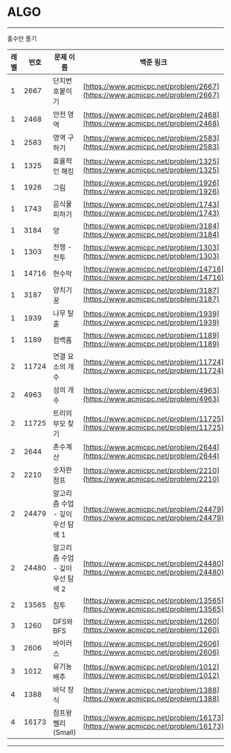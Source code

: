 # ALGO

---
홀수만 풀기


| 레벨 | 번호  | 문제 이름           | 백준 링크 | 날짜 | mirim | eizi |
|------|------|-----------------|------------|------|------|------|
| 1    | 2667 | 단지번호붙이기    | [https://www.acmicpc.net/problem/2667](https://www.acmicpc.net/problem/2667) | 02/25 | 🐬 | 😎 |
| 1    | 2468 | 안전 영역        | [https://www.acmicpc.net/problem/2468](https://www.acmicpc.net/problem/2468) |  |  | 😎 |
| 1    | 2583 | 영역 구하기      | [https://www.acmicpc.net/problem/2583](https://www.acmicpc.net/problem/2583) | 02/25 | 🐬 | 🤬 |
| 1    | 1325 | 효율적인 해킹    | [https://www.acmicpc.net/problem/1325](https://www.acmicpc.net/problem/1325) |  |  |  |
| 1    | 1926 | 그림            | [https://www.acmicpc.net/problem/1926](https://www.acmicpc.net/problem/1926) | 02/25 | 🐬 | 😎 |
| 1    | 1743 | 음식물 피하기    | [https://www.acmicpc.net/problem/1743](https://www.acmicpc.net/problem/1743) |  |  |  |
| 1    | 3184 | 양              | [https://www.acmicpc.net/problem/3184](https://www.acmicpc.net/problem/3184) | 02/25 | 🐬 | 😎 |
| 1    | 1303 | 전쟁 - 전투      | [https://www.acmicpc.net/problem/1303](https://www.acmicpc.net/problem/1303) |  |  |  |
| 1    | 14716 | 현수막         | [https://www.acmicpc.net/problem/14716](https://www.acmicpc.net/problem/14716) | 02/25 |  | 😎 |
| 1    | 3187 | 양치기 꿍       | [https://www.acmicpc.net/problem/3187](https://www.acmicpc.net/problem/3187) |  |  | 😎 |
| 1    | 1939 | 나무 탈출      | [https://www.acmicpc.net/problem/1939](https://www.acmicpc.net/problem/1939) | 02/25 |  | 🤬 |
| 1    | 1189 | 컴백홈         | [https://www.acmicpc.net/problem/1189](https://www.acmicpc.net/problem/1189) |  |  |  |
| 2    | 11724 | 연결 요소의 개수 | [https://www.acmicpc.net/problem/11724](https://www.acmicpc.net/problem/11724) | 02/26 |  |  |
| 2    | 4963  | 섬의 개수       | [https://www.acmicpc.net/problem/4963](https://www.acmicpc.net/problem/4963) |  |  |  |
| 2    | 11725 | 트리의 부모 찾기 | [https://www.acmicpc.net/problem/11725](https://www.acmicpc.net/problem/11725) | 02/26 |  |  |
| 2    | 2644  | 촌수계산       | [https://www.acmicpc.net/problem/2644](https://www.acmicpc.net/problem/2644) |  |  |  |
| 2    | 2210  | 숫자판 점프     | [https://www.acmicpc.net/problem/2210](https://www.acmicpc.net/problem/2210) | 02/26 |  |  |
| 2    | 24479 | 알고리즘 수업 - 깊이 우선 탐색 1 | [https://www.acmicpc.net/problem/24479](https://www.acmicpc.net/problem/24479) |  |  |  |
| 2    | 24480 | 알고리즘 수업 - 깊이 우선 탐색 2 | [https://www.acmicpc.net/problem/24480](https://www.acmicpc.net/problem/24480) | 02/26 |  |  |
| 2    | 13565 | 침투           | [https://www.acmicpc.net/problem/13565](https://www.acmicpc.net/problem/13565) |  |  |  |
| 3    | 1260  | DFS와 BFS      | [https://www.acmicpc.net/problem/1260](https://www.acmicpc.net/problem/1260) | 02/26 | 🔨 |  |
| 3    | 2606  | 바이러스       | [https://www.acmicpc.net/problem/2606](https://www.acmicpc.net/problem/2606) |  |  🐬 |  |
| 3    | 1012  | 유기농 배추     | [https://www.acmicpc.net/problem/1012](https://www.acmicpc.net/problem/1012) |02/27  |  |  |
| 4    | 1388  | 바닥 장식      | [https://www.acmicpc.net/problem/1388](https://www.acmicpc.net/problem/1388) |  |  |  |
| 4    | 16173 | 점프왕 쩰리 (Small) | [https://www.acmicpc.net/problem/16173](https://www.acmicpc.net/problem/16173) | 02/27 |  |  |

---


